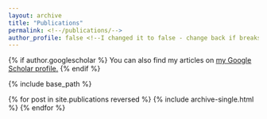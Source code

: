 ```yaml
---
layout: archive
title: "Publications"
permalink: <!--/publications/-->
author_profile: false <!--I changed it to false - change back if breaks-->
---
```


{% if author.googlescholar %}
  You can also find my articles on <u><a href="{{author.googlescholar}}">my Google Scholar profile</a>.</u>
{% endif %}

{% include base_path %}

{% for post in site.publications reversed %}
  {% include archive-single.html %}
{% endfor %}
